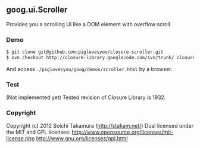 ## goog.ui.Scroller
Provides you a scrolling UI like a DOM element with overflow:scroll.


### Demo
```bash
$ git clone git@github.com:piglovesyou/closure-scroller.git
$ svn checkout http://closure-library.googlecode.com/svn/trunk/ closure-library-read-only
```
And access ```./piglovesyou/goog/demos/scroller.html``` by a browser.


### Test
(Not implemented yet)
Tested revision of Closure Library is 1932.


### Copyright
Copyright (c) 2012 Soichi Takamura (http://stakam.net/)
Dual licensed under the MIT and GPL licenses:
http://www.opensource.org/licenses/mit-license.php
http://www.gnu.org/licenses/gpl.html
 

